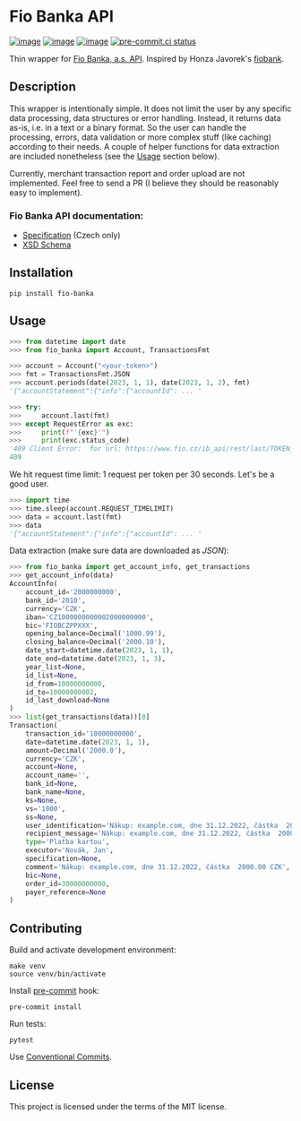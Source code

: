 # Fio Banka API

[![image](https://img.shields.io/pypi/v/fio-banka)](https://pypi.org/project/fio-banka/)
[![image](https://img.shields.io/pypi/l/fio-banka)](https://pypi.org/project/fio-banka/)
[![image](https://img.shields.io/pypi/pyversions/fio-banka)](https://pypi.org/project/fio-banka/)
[![pre-commit.ci status](https://results.pre-commit.ci/badge/github/peberanek/fio-banka/main.svg)](https://results.pre-commit.ci/latest/github/peberanek/fio-banka/main)

Thin wrapper for [Fio Banka, a.s. API](https://www.fio.cz/bank-services/internetbanking-api). Inspired by Honza Javorek's [fiobank](https://github.com/honzajavorek/fiobank).

## Description

This wrapper is intentionally simple. It does not limit the user by any specific data processing, data structures or error handling. Instead, it returns data as-is, i.e. in a text or a binary format. So the user can handle the processing, errors, data validation or more complex stuff (like caching) according to their needs. A couple of helper functions for data extraction are included nonetheless (see the [Usage](#usage) section below).

Currently, merchant transaction report and order upload are not implemented. Feel free to send a PR (I believe they should be reasonably easy to implement).

### Fio Banka API documentation:
* [Specification](https://www.fio.cz/docs/cz/API_Bankovnictvi.pdf) (Czech only)
* [XSD Schema](https://www.fio.cz/xsd/IBSchema.xsd)

## Installation

```
pip install fio-banka
```

## Usage

```python
>>> from datetime import date
>>> from fio_banka import Account, TransactionsFmt

>>> account = Account("<your-token>")
>>> fmt = TransactionsFmt.JSON
>>> account.periods(date(2023, 1, 1), date(2023, 1, 2), fmt)
'{"accountStatement":{"info":{"accountId": ... '

>>> try:
>>>     account.last(fmt)
>>> except RequestError as exc:
>>>     print(f"'{exc}'")
>>>     print(exc.status_code)
'409 Client Error:  for url: https://www.fio.cz/ib_api/rest/last/TOKEN_VALUE_IS_HIDDEN/transactions.json'
409
```

We hit request time limit: 1 request per token per 30 seconds. Let's be a good user.
```python
>>> import time
>>> time.sleep(account.REQUEST_TIMELIMIT)
>>> data = account.last(fmt)
>>> data
'{"accountStatement":{"info":{"accountId": ... '
```

Data extraction (make sure data are downloaded as *JSON*):
```python
>>> from fio_banka import get_account_info, get_transactions
>>> get_account_info(data)
AccountInfo(
    account_id='2000000000',
    bank_id='2010',
    currency='CZK',
    iban='CZ1000000000002000000000',
    bic='FIOBCZPPXXX',
    opening_balance=Decimal('1000.99'),
    closing_balance=Decimal('2000.10'),
    date_start=datetime.date(2023, 1, 1),
    date_end=datetime.date(2023, 1, 3),
    year_list=None,
    id_list=None,
    id_from=10000000000,
    id_to=10000000002,
    id_last_download=None
)
>>> list(get_transactions(data))[0]
Transaction(
    transaction_id='10000000000',
    date=datetime.date(2023, 1, 1),
    amount=Decimal('2000.0'),
    currency='CZK',
    account=None,
    account_name='',
    bank_id=None,
    bank_name=None,
    ks=None,
    vs='1000',
    ss=None,
    user_identification='Nákup: example.com, dne 31.12.2022, částka  2000.00 CZK',
    recipient_message='Nákup: example.com, dne 31.12.2022, částka  2000.00 CZK',
    type='Platba kartou',
    executor='Novák, Jan',
    specification=None,
    comment='Nákup: example.com, dne 31.12.2022, částka  2000.00 CZK',
    bic=None,
    order_id=30000000000,
    payer_reference=None
)
```

## Contributing

Build and activate development environment:
```
make venv
source venv/bin/activate
```

Install [pre-commit](https://pre-commit.com/) hook:
```
pre-commit install
```

Run tests:
```
pytest
```

Use [Conventional Commits](https://www.conventionalcommits.org/en/v1.0.0/).

## License

This project is licensed under the terms of the MIT license.
